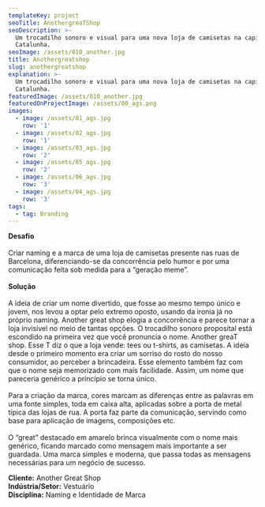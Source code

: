 ```yaml
---
templateKey: project
seoTitle: AnothergreaTShop
seoDescription: >-
  Um trocadilho sonoro e visual para uma nova loja de camisetas na capital da
  Catalunha.
seoImage: /assets/010_another.jpg
title: Anothergreatshop
slug: anothergreatshop
explanation: >-
  Um trocadilho sonoro e visual para uma nova loja de camisetas na capital da
  Catalunha.
featuredImage: /assets/010_another.jpg
featuredOnProjectImage: /assets/00_ags.png
images:
  - image: /assets/01_ags.jpg
    row: '1'
  - image: /assets/02_ags.jpg
    row: '1'
  - image: /assets/03_ags.jpg
    row: '2'
  - image: /assets/05_ags.jpg
    row: '2'
  - image: /assets/06_ags.jpg
    row: '3'
  - image: /assets/04_ags.jpg
    row: '3'
tags:
  - tag: Branding
---
```

**Desafio**
<br><br>
Criar naming e a marca de uma loja de camisetas presente nas ruas de Barcelona, diferenciando-se da concorrência pelo humor e por uma comunicação feita sob medida para a “geração meme”.
<br><br>
**Solução**
<br><br>
A ideia de criar um nome divertido, que fosse ao mesmo tempo único e jovem, nos levou a optar pelo extremo oposto, usando da ironia já no próprio naming. Another great shop elogia a concorrência e parece tornar a loja invisível no meio de tantas opções. O trocadilho sonoro proposital está escondido na primeira vez que você pronuncia o nome. Another greaT shop. Esse T diz o que a loja vende: tees ou t-shirts, as camisetas. A ideia desde o primeiro momento era criar um sorriso do rosto do nosso consumidor, ao perceber a brincadeira. Esse elemento também faz com que o nome seja memorizado com mais facilidade. Assim, um nome que pareceria genérico a princípio se torna único.
<br><br>
Para a criação da marca, cores marcam as diferenças entre as palavras em uma fonte simples, toda em caixa alta, aplicadas sobre a porta de metal típica das lojas de rua. A porta faz parte da comunicação, servindo como base para aplicação de imagens, composições etc.
<br><br>
O “great” destacado em amarelo brinca visualmente com o nome mais genérico, ficando marcado como mensagem mais importante a ser guardada. Uma marca simples e moderna, que passa todas as mensagens necessárias para um negócio de sucesso.

**Cliente:** Another Great Shop
<br>
**Indústria/Setor:** Vestuário
<br>
**Disciplina:** Naming e Identidade de Marca
<br><br><br><br>
